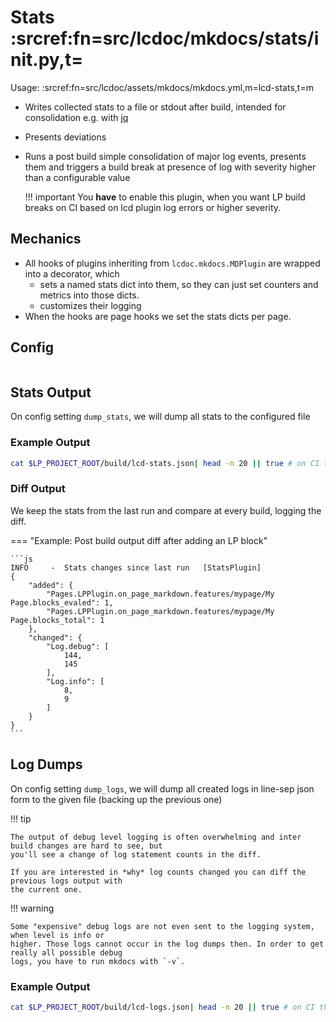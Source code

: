 # Stats :srcref:fn=src/lcdoc/mkdocs/stats/__init__.py,t=

Usage: :srcref:fn=src/lcdoc/assets/mkdocs/mkdocs.yml,m=lcd-stats,t=m

- Writes collected stats to a file or stdout after build, intended for consolidation e.g. with [jq](https://stedolan.github.io/jq/download/)
- Presents deviations
- Runs a post build simple consolidation of major log events, presents them and triggers a build
  break at presence of log with severity higher than a configurable value

    !!! important 
        You **have** to enable this plugin, when you want LP build breaks on CI based on lcd plugin log
        errors or higher severity.



## Mechanics

- All hooks of plugins inheriting from `lcdoc.mkdocs.MDPlugin` are wrapped into a decorator, which
    - sets a named stats dict into them, so they can just set counters and metrics into those dicts.
    - customizes their logging
- When the hooks are page hooks we set the stats dicts per page.


## Config


```python lp mode=show_src delim=stats_config dir=src/lcdoc
```

## Stats Output

On config setting `dump_stats`, we will dump all stats to the configured file

### Example Output

```bash lp fmt=mk_console 
cat $LP_PROJECT_ROOT/build/lcd-stats.json| head -n 20 || true # on CI the first run will have no such file
```

### Diff Output

We keep the stats from the last run and compare at every build, logging the diff.

=== "Example: Post build output diff after adding an LP block"

    ```js
    INFO     -  Stats changes since last run   [StatsPlugin]
    {
        "added": {
            "Pages.LPPlugin.on_page_markdown.features/mypage/My Page.blocks_evaled": 1,
            "Pages.LPPlugin.on_page_markdown.features/mypage/My Page.blocks_total": 1
        },
        "changed": {
            "Log.debug": [
                144,
                145
            ],
            "Log.info": [
                8,
                9
            ]
        }
    }
    ```

## Log Dumps

On config setting `dump_logs`, we will dump all created logs in line-sep json form to the given file
(backing up the previous one)

!!! tip

    The output of debug level logging is often overwhelming and inter build changes are hard to see, but
    you'll see a change of log statement counts in the diff.

    If you are interested in *why* log counts changed you can diff the previous logs output with
    the current one.

!!! warning
    
    Some "expensive" debug logs are not even sent to the logging system, when level is info or
    higher. Those logs cannot occur in the log dumps then. In order to get really all possible debug
    logs, you have to run mkdocs with `-v`.


### Example Output

```bash lp fmt=mk_console 
cat $LP_PROJECT_ROOT/build/lcd-logs.json| head -n 20 || true # on CI the first run will have no such file
```

